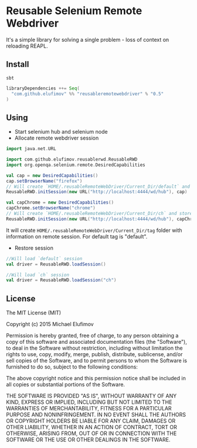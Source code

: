 # Reusable Selenium Remote Webdriver

It's a simple library for solving a single problem - loss of context on reloading REAPL. 


## Install

`sbt`

```scala
libraryDependencies ++= Seq(
  "com.github.elufimov" %% "reusableremotewebdriver" % "0.5"
)
```

## Using

* Start selenium hub and selenium node
* Allocate remote webdriver session

```scala
import java.net.URL

import com.github.elufimov.reusablerwd.ReusableRWD
import org.openqa.selenium.remote.DesiredCapabilities

val cap = new DesiredCapabilities()
cap.setBrowserName("firefox")
// Will create `HOME/.reusableRemoteWebDriver/Current_Dir/default` and store serialized instance of Webdriver with browser name `firefox`
ReusableRWD.initSession(new URL("http://localhost:4444/wd/hub"), cap)

val capChrome = new DesiredCapabilities()
capChrome.setBrowserName("chrome")
// Will create `HOME/.reusableRemoteWebDriver/Current_Dir/ch` and store serialized instance of Webdriver with browser name `chrome`
ReusableRWD.initSession(new URL("http://localhost:4444/wd/hub"), capChrome, "ch")
```

It will create `HOME/.reusableRemoteWebDriver/Current_Dir/tag` folder with information on remote session. For default tag is "default".

* Restore session 

```scala
//Will load `default` session
val driver = ReusableRWD.loadSession()

//Will load `ch` session
val driver = ReusableRWD.loadSession("ch")
```

## License
The MIT License (MIT)

Copyright (c) 2015 Michael Elufimov

Permission is hereby granted, free of charge, to any person obtaining a copy
of this software and associated documentation files (the "Software"), to deal
in the Software without restriction, including without limitation the rights
to use, copy, modify, merge, publish, distribute, sublicense, and/or sell
copies of the Software, and to permit persons to whom the Software is
furnished to do so, subject to the following conditions:

The above copyright notice and this permission notice shall be included in all
copies or substantial portions of the Software.

THE SOFTWARE IS PROVIDED "AS IS", WITHOUT WARRANTY OF ANY KIND, EXPRESS OR
IMPLIED, INCLUDING BUT NOT LIMITED TO THE WARRANTIES OF MERCHANTABILITY,
FITNESS FOR A PARTICULAR PURPOSE AND NONINFRINGEMENT. IN NO EVENT SHALL THE
AUTHORS OR COPYRIGHT HOLDERS BE LIABLE FOR ANY CLAIM, DAMAGES OR OTHER
LIABILITY, WHETHER IN AN ACTION OF CONTRACT, TORT OR OTHERWISE, ARISING FROM,
OUT OF OR IN CONNECTION WITH THE SOFTWARE OR THE USE OR OTHER DEALINGS IN THE
SOFTWARE.
